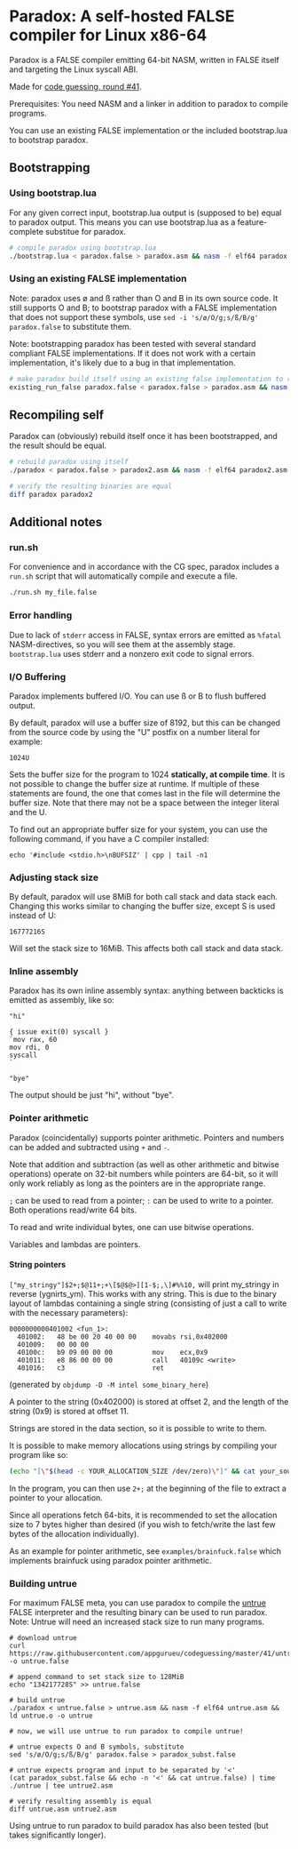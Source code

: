 # Paradox: A self-hosted FALSE compiler for Linux x86-64

Paradox is a FALSE compiler emitting 64-bit NASM, written in FALSE itself and targeting the Linux syscall ABI.

Made for [code guessing, round #41](https://cg.esolangs.gay/41/).

Prerequisites: You need NASM and a linker in addition to paradox to compile programs.

You can use an existing FALSE implementation or the included bootstrap.lua to bootstrap paradox.

## Bootstrapping

### Using bootstrap.lua

For any given correct input, bootstrap.lua output is (supposed to be) equal to paradox output.
This means you can use bootstrap.lua as a feature-complete substitue for paradox.

```sh
# compile paradox using bootstrap.lua
./bootstrap.lua < paradox.false > paradox.asm && nasm -f elf64 paradox.asm && ld paradox.o -o paradox
```

### Using an existing FALSE implementation

Note: paradox uses ø and ß rather than O and B in its own source code. It still supports O and B; to bootstrap paradox with a FALSE implementation that does not support these symbols, use `sed -i 's/ø/O/g;s/ß/B/g' paradox.false` to substitute them.

Note: bootstrapping paradox has been tested with several standard compliant FALSE implementations. If it does not work with a certain implementation, it's likely due to a bug in that implementation.

```sh
# make paradox build itself using an existing false implementation to run paradox
existing_run_false paradox.false < paradox.false > paradox.asm && nasm -f elf64 paradox.asm && ld paradox.o -o paradox
```

## Recompiling self

Paradox can (obviously) rebuild itself once it has been bootstrapped, and the result should be equal.

```sh
# rebuild paradox using itself
./paradox < paradox.false > paradox2.asm && nasm -f elf64 paradox2.asm && ld paradox2.o -o paradox2

# verify the resulting binaries are equal
diff paradox paradox2
```

## Additional notes

### run.sh

For convenience and in accordance with the CG spec, paradox includes a `run.sh` script that will automatically compile and execute a file.

```sh
./run.sh my_file.false
```

### Error handling

Due to lack of `stderr` access in FALSE, syntax errors are emitted as `%fatal` NASM-directives, so you will see them at the assembly stage. `bootstrap.lua` uses stderr and a nonzero exit code to signal errors.

### I/O Buffering

Paradox implements buffered I/O. You can use ß or B to flush buffered output.

By default, paradox will use a buffer size of 8192, but this can be changed from the source code by using the "U" postfix on a number literal for example:

```
1024U
```

Sets the buffer size for the program to 1024 **statically, at compile time**. It is not possible to change the buffer size at runtime. If multiple of these statements are found, the one that comes last in the file will determine the buffer size. Note that there may not be a space between the integer literal and the U.

To find out an appropriate buffer size for your system, you can use the following command, if you have a C compiler installed:

```
echo '#include <stdio.h>\nBUFSIZ' | cpp | tail -n1
```

### Adjusting stack size

By default, paradox will use 8MiB for both call stack and data stack each. Changing this works similar to changing the buffer size, except S is used instead of U:

```
16777216S
```

Will set the stack size to 16MiB. This affects both call stack and data stack.

### Inline assembly

Paradox has its own inline assembly syntax: anything between backticks is emitted as assembly, like so:

```
"hi"

{ issue exit(0) syscall }
`mov rax, 60
mov rdi, 0
syscall
`

"bye"
```

The output should be just "hi", without "bye".

### Pointer arithmetic

Paradox (coincidentally) supports pointer arithmetic. Pointers and numbers can be added and subtracted using `+` and `-`.

Note that addition and subtraction (as well as other arithmetic and bitwise operations) operate on 32-bit numbers while pointers are 64-bit, so it will only work reliably as long as the pointers are in the appropriate range.

 `;` can be used to read from a pointer; `:` can be used to write to a pointer. Both operations read/write 64 bits.

To read and write individual bytes, one can use bitwise operations.

Variables and lambdas are pointers.

#### String pointers

`["my_stringy"]$2+;$@11+;+\[$@$@>][1-$;,\]#%%10,` will print my_stringy in reverse (ygnirts_ym). This works with any string. This is due to the binary layout of lambdas containing a single string (consisting of just a call to write with the necessary parameters):

```
0000000000401002 <fun_1>:
  401002:	48 be 00 20 40 00 00 	movabs rsi,0x402000
  401009:	00 00 00
  40100c:	b9 09 00 00 00       	mov    ecx,0x9
  401011:	e8 86 00 00 00       	call   40109c <write>
  401016:	c3                   	ret
```

(generated by `objdump -D -M intel some_binary_here`)

A pointer to the string (0x402000) is stored at offset 2, and the length of the string (0x9) is stored at offset 11.

Strings are stored in the data section, so it is possible to write to them.

It is possible to make memory allocations using strings by compiling your program like so:

```sh
(echo "[\"$(head -c YOUR_ALLOCATION_SIZE /dev/zero)\"]" && cat your_source_file.false) | ./paradox
```

In the program, you can then use `2+;` at the beginning of the file to extract a pointer to your allocation.

Since all operations fetch 64-bits, it is recommended to set the allocation size to 7 bytes higher than desired (if you wish to fetch/write the last few bytes of the allocation individually).

As an example for pointer arithmetic, see `examples/brainfuck.false` which implements brainfuck using paradox pointer arithmetic.

### Building untrue

For maximum FALSE meta, you can use paradox to compile the [untrue](https://github.com/appgurueu/codeguessing/blob/master/41/untrue.false) FALSE interpreter and the resulting binary can be used to run paradox.
Note: Untrue will need an increased stack size to run many programs.

```
# download untrue
curl https://raw.githubusercontent.com/appgurueu/codeguessing/master/41/untrue.false -o untrue.false

# append command to set stack size to 128MiB
echo "134217728S" >> untrue.false

# build untrue
./paradox < untrue.false > untrue.asm && nasm -f elf64 untrue.asm && ld untrue.o -o untrue

# now, we will use untrue to run paradox to compile untrue!

# untrue expects O and B symbols, substitute
sed 's/ø/O/g;s/ß/B/g' paradox.false > paradox_subst.false

# untrue expects program and input to be separated by '<'
(cat paradox_subst.false && echo -n '<' && cat untrue.false) | time ./untrue | tee untrue2.asm

# verify resulting assembly is equal
diff untrue.asm untrue2.asm
```

Using untrue to run paradox to build paradox has also been tested (but takes significantly longer).
